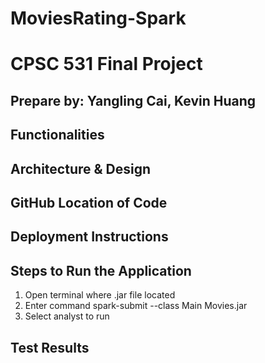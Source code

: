 # MoviesRating-Spark
# CPSC 531 Final Project
## Prepare by: Yangling Cai, Kevin Huang 

## Functionalities  
## Architecture & Design
## GitHub Location of Code
## Deployment Instructions
## Steps to Run the Application
1. Open terminal where .jar file located
2. Enter command spark-submit --class Main Movies.jar
3. Select analyst to run
## Test Results 
